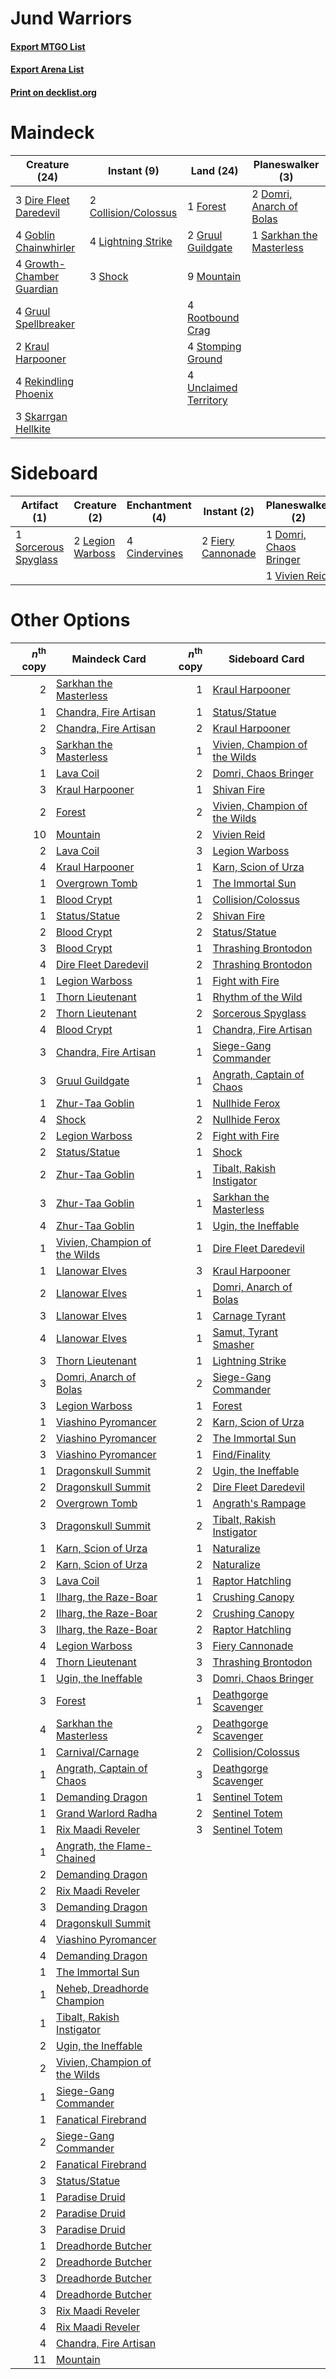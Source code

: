 # Jund Warriors

#### [Export MTGO List](../collection/Jund%20Warriors/Jund%20Warriors.txt)
#### [Export Arena List](../collection/Jund%20Warriors/Jund%20Warriors_arena.txt)
#### [Print on decklist.org](http://decklist.org/?deckmain=2%09Collision/Colossus%0A3%09Dire%20Fleet%20Daredevil%0A2%09Domri,%20Anarch%20of%20Bolas%0A1%09Forest%0A4%09Goblin%20Chainwhirler%0A4%09Growth-Chamber%20Guardian%0A2%09Gruul%20Guildgate%0A4%09Gruul%20Spellbreaker%0A2%09Kraul%20Harpooner%0A4%09Lightning%20Strike%0A9%09Mountain%0A4%09Rekindling%20Phoenix%0A4%09Rootbound%20Crag%0A1%09Sarkhan%20the%20Masterless%0A3%09Shock%0A3%09Skarrgan%20Hellkite%0A4%09Stomping%20Ground%0A4%09Unclaimed%20Territory&deckside=4%09Cindervines%0A1%09Domri,%20Chaos%20Bringer%0A2%09Fiery%20Cannonade%0A4%09Lava%20Coil%0A2%09Legion%20Warboss%0A1%09Sorcerous%20Spyglass%0A1%09Vivien%20Reid)
# Maindeck

|                                           Creature (24)                                            |                                          Instant (9)                                          |                                           Land (24)                                            |                                         Planeswalker (3)                                          |
|----------------------------------------------------------------------------------------------------|-----------------------------------------------------------------------------------------------|------------------------------------------------------------------------------------------------|---------------------------------------------------------------------------------------------------|
|3 [Dire Fleet Daredevil](http://gatherer.wizards.com/Pages/Card/Details.aspx?multiverseid=439756)   |2 [Collision/Colossus](http://gatherer.wizards.com/Pages/Card/Details.aspx?multiverseid=457367)|1 [Forest](http://gatherer.wizards.com/Pages/Card/Details.aspx?multiverseid=439860)             |2 [Domri, Anarch of Bolas](http://gatherer.wizards.com/Pages/Card/Details.aspx?multiverseid=461118)|
|4 [Goblin Chainwhirler](http://gatherer.wizards.com/Pages/Card/Details.aspx?multiverseid=443017)    |4 [Lightning Strike](http://gatherer.wizards.com/Pages/Card/Details.aspx?multiverseid=383299)  |2 [Gruul Guildgate](http://gatherer.wizards.com/Pages/Card/Details.aspx?multiverseid=376359)    |1 [Sarkhan the Masterless](http://gatherer.wizards.com/Pages/Card/Details.aspx?multiverseid=461070)|
|4 [Growth-Chamber Guardian](http://gatherer.wizards.com/Pages/Card/Details.aspx?multiverseid=457272)|3 [Shock](http://gatherer.wizards.com/Pages/Card/Details.aspx?multiverseid=129732)             |9 [Mountain](http://gatherer.wizards.com/Pages/Card/Details.aspx?multiverseid=439859)           |                                                                                                   |
|4 [Gruul Spellbreaker](http://gatherer.wizards.com/Pages/Card/Details.aspx?multiverseid=457323)     |                                                                                               |4 [Rootbound Crag](http://gatherer.wizards.com/Pages/Card/Details.aspx?multiverseid=420934)     |                                                                                                   |
|2 [Kraul Harpooner](http://gatherer.wizards.com/Pages/Card/Details.aspx?multiverseid=452886)        |                                                                                               |4 [Stomping Ground](http://gatherer.wizards.com/Pages/Card/Details.aspx?multiverseid=405110)    |                                                                                                   |
|4 [Rekindling Phoenix](http://gatherer.wizards.com/Pages/Card/Details.aspx?multiverseid=439768)     |                                                                                               |4 [Unclaimed Territory](http://gatherer.wizards.com/Pages/Card/Details.aspx?multiverseid=435419)|                                                                                                   |
|3 [Skarrgan Hellkite](http://gatherer.wizards.com/Pages/Card/Details.aspx?multiverseid=457258)      |                                                                                               |                                                                                                |                                                                                                   |


# Sideboard

|                                         Artifact (1)                                          |                                       Creature (2)                                        |                                    Enchantment (4)                                     |                                        Instant (2)                                         |                                        Planeswalker (2)                                         |                                     Sorcery (4)                                      |
|-----------------------------------------------------------------------------------------------|-------------------------------------------------------------------------------------------|----------------------------------------------------------------------------------------|--------------------------------------------------------------------------------------------|-------------------------------------------------------------------------------------------------|--------------------------------------------------------------------------------------|
|1 [Sorcerous Spyglass](http://gatherer.wizards.com/Pages/Card/Details.aspx?multiverseid=435407)|2 [Legion Warboss](http://gatherer.wizards.com/Pages/Card/Details.aspx?multiverseid=452859)|4 [Cindervines](http://gatherer.wizards.com/Pages/Card/Details.aspx?multiverseid=457305)|2 [Fiery Cannonade](http://gatherer.wizards.com/Pages/Card/Details.aspx?multiverseid=435297)|1 [Domri, Chaos Bringer](http://gatherer.wizards.com/Pages/Card/Details.aspx?multiverseid=457310)|4 [Lava Coil](http://gatherer.wizards.com/Pages/Card/Details.aspx?multiverseid=452858)|
|                                                                                               |                                                                                           |                                                                                        |                                                                                            |1 [Vivien Reid](http://gatherer.wizards.com/Pages/Card/Details.aspx?multiverseid=447344)         |                                                                                      |


# Other Options

|*n*<sup>th</sup> copy|                                             Maindeck Card                                              |*n*<sup>th</sup> copy|                                             Sideboard Card                                             |
|--------------------:|--------------------------------------------------------------------------------------------------------|--------------------:|--------------------------------------------------------------------------------------------------------|
|                    2|[Sarkhan the Masterless](http://gatherer.wizards.com/Pages/Card/Details.aspx?multiverseid=461070)       |                    1|[Kraul Harpooner](http://gatherer.wizards.com/Pages/Card/Details.aspx?multiverseid=452886)              |
|                    1|[Chandra, Fire Artisan](http://gatherer.wizards.com/Pages/Card/Details.aspx?multiverseid=461046)        |                    1|[Status/Statue](http://gatherer.wizards.com/Pages/Card/Details.aspx?multiverseid=452980)                |
|                    2|[Chandra, Fire Artisan](http://gatherer.wizards.com/Pages/Card/Details.aspx?multiverseid=461046)        |                    2|[Kraul Harpooner](http://gatherer.wizards.com/Pages/Card/Details.aspx?multiverseid=452886)              |
|                    3|[Sarkhan the Masterless](http://gatherer.wizards.com/Pages/Card/Details.aspx?multiverseid=461070)       |                    1|[Vivien, Champion of the Wilds](http://gatherer.wizards.com/Pages/Card/Details.aspx?multiverseid=461107)|
|                    1|[Lava Coil](http://gatherer.wizards.com/Pages/Card/Details.aspx?multiverseid=452858)                    |                    2|[Domri, Chaos Bringer](http://gatherer.wizards.com/Pages/Card/Details.aspx?multiverseid=457310)         |
|                    3|[Kraul Harpooner](http://gatherer.wizards.com/Pages/Card/Details.aspx?multiverseid=452886)              |                    1|[Shivan Fire](http://gatherer.wizards.com/Pages/Card/Details.aspx?multiverseid=443030)                  |
|                    2|[Forest](http://gatherer.wizards.com/Pages/Card/Details.aspx?multiverseid=439860)                       |                    2|[Vivien, Champion of the Wilds](http://gatherer.wizards.com/Pages/Card/Details.aspx?multiverseid=461107)|
|                   10|[Mountain](http://gatherer.wizards.com/Pages/Card/Details.aspx?multiverseid=439859)                     |                    2|[Vivien Reid](http://gatherer.wizards.com/Pages/Card/Details.aspx?multiverseid=447344)                  |
|                    2|[Lava Coil](http://gatherer.wizards.com/Pages/Card/Details.aspx?multiverseid=452858)                    |                    3|[Legion Warboss](http://gatherer.wizards.com/Pages/Card/Details.aspx?multiverseid=452859)               |
|                    4|[Kraul Harpooner](http://gatherer.wizards.com/Pages/Card/Details.aspx?multiverseid=452886)              |                    1|[Karn, Scion of Urza](http://gatherer.wizards.com/Pages/Card/Details.aspx?multiverseid=442889)          |
|                    1|[Overgrown Tomb](http://gatherer.wizards.com/Pages/Card/Details.aspx?multiverseid=405103)               |                    1|[The Immortal Sun](http://gatherer.wizards.com/Pages/Card/Details.aspx?multiverseid=439844)             |
|                    1|[Blood Crypt](http://gatherer.wizards.com/Pages/Card/Details.aspx?multiverseid=97102)                   |                    1|[Collision/Colossus](http://gatherer.wizards.com/Pages/Card/Details.aspx?multiverseid=457367)           |
|                    1|[Status/Statue](http://gatherer.wizards.com/Pages/Card/Details.aspx?multiverseid=452980)                |                    2|[Shivan Fire](http://gatherer.wizards.com/Pages/Card/Details.aspx?multiverseid=443030)                  |
|                    2|[Blood Crypt](http://gatherer.wizards.com/Pages/Card/Details.aspx?multiverseid=97102)                   |                    2|[Status/Statue](http://gatherer.wizards.com/Pages/Card/Details.aspx?multiverseid=452980)                |
|                    3|[Blood Crypt](http://gatherer.wizards.com/Pages/Card/Details.aspx?multiverseid=97102)                   |                    1|[Thrashing Brontodon](http://gatherer.wizards.com/Pages/Card/Details.aspx?multiverseid=456570)          |
|                    4|[Dire Fleet Daredevil](http://gatherer.wizards.com/Pages/Card/Details.aspx?multiverseid=439756)         |                    2|[Thrashing Brontodon](http://gatherer.wizards.com/Pages/Card/Details.aspx?multiverseid=456570)          |
|                    1|[Legion Warboss](http://gatherer.wizards.com/Pages/Card/Details.aspx?multiverseid=452859)               |                    1|[Fight with Fire](http://gatherer.wizards.com/Pages/Card/Details.aspx?multiverseid=443007)              |
|                    1|[Thorn Lieutenant](http://gatherer.wizards.com/Pages/Card/Details.aspx?multiverseid=447339)             |                    1|[Rhythm of the Wild](http://gatherer.wizards.com/Pages/Card/Details.aspx?multiverseid=457345)           |
|                    2|[Thorn Lieutenant](http://gatherer.wizards.com/Pages/Card/Details.aspx?multiverseid=447339)             |                    2|[Sorcerous Spyglass](http://gatherer.wizards.com/Pages/Card/Details.aspx?multiverseid=435407)           |
|                    4|[Blood Crypt](http://gatherer.wizards.com/Pages/Card/Details.aspx?multiverseid=97102)                   |                    1|[Chandra, Fire Artisan](http://gatherer.wizards.com/Pages/Card/Details.aspx?multiverseid=461046)        |
|                    3|[Chandra, Fire Artisan](http://gatherer.wizards.com/Pages/Card/Details.aspx?multiverseid=461046)        |                    1|[Siege-Gang Commander](http://gatherer.wizards.com/Pages/Card/Details.aspx?multiverseid=130539)         |
|                    3|[Gruul Guildgate](http://gatherer.wizards.com/Pages/Card/Details.aspx?multiverseid=376359)              |                    1|[Angrath, Captain of Chaos](http://gatherer.wizards.com/Pages/Card/Details.aspx?multiverseid=461154)    |
|                    1|[Zhur-Taa Goblin](http://gatherer.wizards.com/Pages/Card/Details.aspx?multiverseid=457359)              |                    1|[Nullhide Ferox](http://gatherer.wizards.com/Pages/Card/Details.aspx?multiverseid=452888)               |
|                    4|[Shock](http://gatherer.wizards.com/Pages/Card/Details.aspx?multiverseid=129732)                        |                    2|[Nullhide Ferox](http://gatherer.wizards.com/Pages/Card/Details.aspx?multiverseid=452888)               |
|                    2|[Legion Warboss](http://gatherer.wizards.com/Pages/Card/Details.aspx?multiverseid=452859)               |                    2|[Fight with Fire](http://gatherer.wizards.com/Pages/Card/Details.aspx?multiverseid=443007)              |
|                    2|[Status/Statue](http://gatherer.wizards.com/Pages/Card/Details.aspx?multiverseid=452980)                |                    1|[Shock](http://gatherer.wizards.com/Pages/Card/Details.aspx?multiverseid=129732)                        |
|                    2|[Zhur-Taa Goblin](http://gatherer.wizards.com/Pages/Card/Details.aspx?multiverseid=457359)              |                    1|[Tibalt, Rakish Instigator](http://gatherer.wizards.com/Pages/Card/Details.aspx?multiverseid=461073)    |
|                    3|[Zhur-Taa Goblin](http://gatherer.wizards.com/Pages/Card/Details.aspx?multiverseid=457359)              |                    1|[Sarkhan the Masterless](http://gatherer.wizards.com/Pages/Card/Details.aspx?multiverseid=461070)       |
|                    4|[Zhur-Taa Goblin](http://gatherer.wizards.com/Pages/Card/Details.aspx?multiverseid=457359)              |                    1|[Ugin, the Ineffable](http://gatherer.wizards.com/Pages/Card/Details.aspx?multiverseid=460929)          |
|                    1|[Vivien, Champion of the Wilds](http://gatherer.wizards.com/Pages/Card/Details.aspx?multiverseid=461107)|                    1|[Dire Fleet Daredevil](http://gatherer.wizards.com/Pages/Card/Details.aspx?multiverseid=439756)         |
|                    1|[Llanowar Elves](http://gatherer.wizards.com/Pages/Card/Details.aspx?multiverseid=129626)               |                    3|[Kraul Harpooner](http://gatherer.wizards.com/Pages/Card/Details.aspx?multiverseid=452886)              |
|                    2|[Llanowar Elves](http://gatherer.wizards.com/Pages/Card/Details.aspx?multiverseid=129626)               |                    1|[Domri, Anarch of Bolas](http://gatherer.wizards.com/Pages/Card/Details.aspx?multiverseid=461118)       |
|                    3|[Llanowar Elves](http://gatherer.wizards.com/Pages/Card/Details.aspx?multiverseid=129626)               |                    1|[Carnage Tyrant](http://gatherer.wizards.com/Pages/Card/Details.aspx?multiverseid=435334)               |
|                    4|[Llanowar Elves](http://gatherer.wizards.com/Pages/Card/Details.aspx?multiverseid=129626)               |                    1|[Samut, Tyrant Smasher](http://gatherer.wizards.com/Pages/Card/Details.aspx?multiverseid=461162)        |
|                    3|[Thorn Lieutenant](http://gatherer.wizards.com/Pages/Card/Details.aspx?multiverseid=447339)             |                    1|[Lightning Strike](http://gatherer.wizards.com/Pages/Card/Details.aspx?multiverseid=383299)             |
|                    3|[Domri, Anarch of Bolas](http://gatherer.wizards.com/Pages/Card/Details.aspx?multiverseid=461118)       |                    2|[Siege-Gang Commander](http://gatherer.wizards.com/Pages/Card/Details.aspx?multiverseid=130539)         |
|                    3|[Legion Warboss](http://gatherer.wizards.com/Pages/Card/Details.aspx?multiverseid=452859)               |                    1|[Forest](http://gatherer.wizards.com/Pages/Card/Details.aspx?multiverseid=439860)                       |
|                    1|[Viashino Pyromancer](http://gatherer.wizards.com/Pages/Card/Details.aspx?multiverseid=447302)          |                    2|[Karn, Scion of Urza](http://gatherer.wizards.com/Pages/Card/Details.aspx?multiverseid=442889)          |
|                    2|[Viashino Pyromancer](http://gatherer.wizards.com/Pages/Card/Details.aspx?multiverseid=447302)          |                    2|[The Immortal Sun](http://gatherer.wizards.com/Pages/Card/Details.aspx?multiverseid=439844)             |
|                    3|[Viashino Pyromancer](http://gatherer.wizards.com/Pages/Card/Details.aspx?multiverseid=447302)          |                    1|[Find/Finality](http://gatherer.wizards.com/Pages/Card/Details.aspx?multiverseid=452975)                |
|                    1|[Dragonskull Summit](http://gatherer.wizards.com/Pages/Card/Details.aspx?multiverseid=420909)           |                    2|[Ugin, the Ineffable](http://gatherer.wizards.com/Pages/Card/Details.aspx?multiverseid=460929)          |
|                    2|[Dragonskull Summit](http://gatherer.wizards.com/Pages/Card/Details.aspx?multiverseid=420909)           |                    2|[Dire Fleet Daredevil](http://gatherer.wizards.com/Pages/Card/Details.aspx?multiverseid=439756)         |
|                    2|[Overgrown Tomb](http://gatherer.wizards.com/Pages/Card/Details.aspx?multiverseid=405103)               |                    1|[Angrath's Rampage](http://gatherer.wizards.com/Pages/Card/Details.aspx?multiverseid=461112)            |
|                    3|[Dragonskull Summit](http://gatherer.wizards.com/Pages/Card/Details.aspx?multiverseid=420909)           |                    2|[Tibalt, Rakish Instigator](http://gatherer.wizards.com/Pages/Card/Details.aspx?multiverseid=461073)    |
|                    1|[Karn, Scion of Urza](http://gatherer.wizards.com/Pages/Card/Details.aspx?multiverseid=442889)          |                    1|[Naturalize](http://gatherer.wizards.com/Pages/Card/Details.aspx?multiverseid=129656)                   |
|                    2|[Karn, Scion of Urza](http://gatherer.wizards.com/Pages/Card/Details.aspx?multiverseid=442889)          |                    2|[Naturalize](http://gatherer.wizards.com/Pages/Card/Details.aspx?multiverseid=129656)                   |
|                    3|[Lava Coil](http://gatherer.wizards.com/Pages/Card/Details.aspx?multiverseid=452858)                    |                    1|[Raptor Hatchling](http://gatherer.wizards.com/Pages/Card/Details.aspx?multiverseid=435309)             |
|                    1|[Ilharg, the Raze-Boar](http://gatherer.wizards.com/Pages/Card/Details.aspx?multiverseid=461060)        |                    1|[Crushing Canopy](http://gatherer.wizards.com/Pages/Card/Details.aspx?multiverseid=452876)              |
|                    2|[Ilharg, the Raze-Boar](http://gatherer.wizards.com/Pages/Card/Details.aspx?multiverseid=461060)        |                    2|[Crushing Canopy](http://gatherer.wizards.com/Pages/Card/Details.aspx?multiverseid=452876)              |
|                    3|[Ilharg, the Raze-Boar](http://gatherer.wizards.com/Pages/Card/Details.aspx?multiverseid=461060)        |                    2|[Raptor Hatchling](http://gatherer.wizards.com/Pages/Card/Details.aspx?multiverseid=435309)             |
|                    4|[Legion Warboss](http://gatherer.wizards.com/Pages/Card/Details.aspx?multiverseid=452859)               |                    3|[Fiery Cannonade](http://gatherer.wizards.com/Pages/Card/Details.aspx?multiverseid=435297)              |
|                    4|[Thorn Lieutenant](http://gatherer.wizards.com/Pages/Card/Details.aspx?multiverseid=447339)             |                    3|[Thrashing Brontodon](http://gatherer.wizards.com/Pages/Card/Details.aspx?multiverseid=456570)          |
|                    1|[Ugin, the Ineffable](http://gatherer.wizards.com/Pages/Card/Details.aspx?multiverseid=460929)          |                    3|[Domri, Chaos Bringer](http://gatherer.wizards.com/Pages/Card/Details.aspx?multiverseid=457310)         |
|                    3|[Forest](http://gatherer.wizards.com/Pages/Card/Details.aspx?multiverseid=439860)                       |                    1|[Deathgorge Scavenger](http://gatherer.wizards.com/Pages/Card/Details.aspx?multiverseid=435339)         |
|                    4|[Sarkhan the Masterless](http://gatherer.wizards.com/Pages/Card/Details.aspx?multiverseid=461070)       |                    2|[Deathgorge Scavenger](http://gatherer.wizards.com/Pages/Card/Details.aspx?multiverseid=435339)         |
|                    1|[Carnival/Carnage](http://gatherer.wizards.com/Pages/Card/Details.aspx?multiverseid=457366)             |                    2|[Collision/Colossus](http://gatherer.wizards.com/Pages/Card/Details.aspx?multiverseid=457367)           |
|                    1|[Angrath, Captain of Chaos](http://gatherer.wizards.com/Pages/Card/Details.aspx?multiverseid=461154)    |                    3|[Deathgorge Scavenger](http://gatherer.wizards.com/Pages/Card/Details.aspx?multiverseid=435339)         |
|                    1|[Demanding Dragon](http://gatherer.wizards.com/Pages/Card/Details.aspx?multiverseid=447271)             |                    1|[Sentinel Totem](http://gatherer.wizards.com/Pages/Card/Details.aspx?multiverseid=435404)               |
|                    1|[Grand Warlord Radha](http://gatherer.wizards.com/Pages/Card/Details.aspx?multiverseid=443083)          |                    2|[Sentinel Totem](http://gatherer.wizards.com/Pages/Card/Details.aspx?multiverseid=435404)               |
|                    1|[Rix Maadi Reveler](http://gatherer.wizards.com/Pages/Card/Details.aspx?multiverseid=457253)            |                    3|[Sentinel Totem](http://gatherer.wizards.com/Pages/Card/Details.aspx?multiverseid=435404)               |
|                    1|[Angrath, the Flame-Chained](http://gatherer.wizards.com/Pages/Card/Details.aspx?multiverseid=439809)   |                     |                                                                                                        |
|                    2|[Demanding Dragon](http://gatherer.wizards.com/Pages/Card/Details.aspx?multiverseid=447271)             |                     |                                                                                                        |
|                    2|[Rix Maadi Reveler](http://gatherer.wizards.com/Pages/Card/Details.aspx?multiverseid=457253)            |                     |                                                                                                        |
|                    3|[Demanding Dragon](http://gatherer.wizards.com/Pages/Card/Details.aspx?multiverseid=447271)             |                     |                                                                                                        |
|                    4|[Dragonskull Summit](http://gatherer.wizards.com/Pages/Card/Details.aspx?multiverseid=420909)           |                     |                                                                                                        |
|                    4|[Viashino Pyromancer](http://gatherer.wizards.com/Pages/Card/Details.aspx?multiverseid=447302)          |                     |                                                                                                        |
|                    4|[Demanding Dragon](http://gatherer.wizards.com/Pages/Card/Details.aspx?multiverseid=447271)             |                     |                                                                                                        |
|                    1|[The Immortal Sun](http://gatherer.wizards.com/Pages/Card/Details.aspx?multiverseid=439844)             |                     |                                                                                                        |
|                    1|[Neheb, Dreadhorde Champion](http://gatherer.wizards.com/Pages/Card/Details.aspx?multiverseid=461067)   |                     |                                                                                                        |
|                    1|[Tibalt, Rakish Instigator](http://gatherer.wizards.com/Pages/Card/Details.aspx?multiverseid=461073)    |                     |                                                                                                        |
|                    2|[Ugin, the Ineffable](http://gatherer.wizards.com/Pages/Card/Details.aspx?multiverseid=460929)          |                     |                                                                                                        |
|                    2|[Vivien, Champion of the Wilds](http://gatherer.wizards.com/Pages/Card/Details.aspx?multiverseid=461107)|                     |                                                                                                        |
|                    1|[Siege-Gang Commander](http://gatherer.wizards.com/Pages/Card/Details.aspx?multiverseid=130539)         |                     |                                                                                                        |
|                    1|[Fanatical Firebrand](http://gatherer.wizards.com/Pages/Card/Details.aspx?multiverseid=439758)          |                     |                                                                                                        |
|                    2|[Siege-Gang Commander](http://gatherer.wizards.com/Pages/Card/Details.aspx?multiverseid=130539)         |                     |                                                                                                        |
|                    2|[Fanatical Firebrand](http://gatherer.wizards.com/Pages/Card/Details.aspx?multiverseid=439758)          |                     |                                                                                                        |
|                    3|[Status/Statue](http://gatherer.wizards.com/Pages/Card/Details.aspx?multiverseid=452980)                |                     |                                                                                                        |
|                    1|[Paradise Druid](http://gatherer.wizards.com/Pages/Card/Details.aspx?multiverseid=461098)               |                     |                                                                                                        |
|                    2|[Paradise Druid](http://gatherer.wizards.com/Pages/Card/Details.aspx?multiverseid=461098)               |                     |                                                                                                        |
|                    3|[Paradise Druid](http://gatherer.wizards.com/Pages/Card/Details.aspx?multiverseid=461098)               |                     |                                                                                                        |
|                    1|[Dreadhorde Butcher](http://gatherer.wizards.com/Pages/Card/Details.aspx?multiverseid=461121)           |                     |                                                                                                        |
|                    2|[Dreadhorde Butcher](http://gatherer.wizards.com/Pages/Card/Details.aspx?multiverseid=461121)           |                     |                                                                                                        |
|                    3|[Dreadhorde Butcher](http://gatherer.wizards.com/Pages/Card/Details.aspx?multiverseid=461121)           |                     |                                                                                                        |
|                    4|[Dreadhorde Butcher](http://gatherer.wizards.com/Pages/Card/Details.aspx?multiverseid=461121)           |                     |                                                                                                        |
|                    3|[Rix Maadi Reveler](http://gatherer.wizards.com/Pages/Card/Details.aspx?multiverseid=457253)            |                     |                                                                                                        |
|                    4|[Rix Maadi Reveler](http://gatherer.wizards.com/Pages/Card/Details.aspx?multiverseid=457253)            |                     |                                                                                                        |
|                    4|[Chandra, Fire Artisan](http://gatherer.wizards.com/Pages/Card/Details.aspx?multiverseid=461046)        |                     |                                                                                                        |
|                   11|[Mountain](http://gatherer.wizards.com/Pages/Card/Details.aspx?multiverseid=439859)                     |                     |                                                                                                        |

